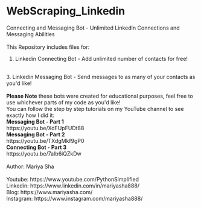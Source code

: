 # WebScraping_Linkedin
Connecting and Messaging Bot - Unlimited LinkedIn Connections and Messaging Abilities
<br>
<br>
This Repository includes files for:
<br>
1. Linkedin Connecting Bot - Add unlimited number of contacts for free!
<br>
3. Linkedin Messaging Bot - Send messages to as many of your contacts as you'd like!
<br>
<br>
<b>Please Note</b> these bots were created for educational purposes, feel free to use whichever parts of my code as you'd like!
<br>
You can follow the step by step tutorials on my YouTube channel to see exactly how I did it:
<br>
<b>Messaging Bot - Part 1</b>
<br>
https://youtu.be/XdFUpFUDt88
<br>
<b>Messaging Bot - Part 2</b>
<br>
https://youtu.be/TXdgMkf9gP0
<br>
<b>Connecting Bot - Part 3</b>
<br>
https://youtu.be/7aIb6iQZkDw
<br>
<br>
Author: Mariya Sha
<br>
<br>
Youtube: https://www.youtube.com/PythonSimplified
<br>
Linkedin: https://www.linkedin.com/in/mariyasha888/
<br>
Blog: https://www.mariyasha.com/
<br>
Instagram: https://www.instagram.com/mariyasha888/
